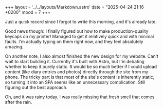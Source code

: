 +++
layout = '../../layouts/Markdown.astro'
date = "2025-04-24 21:16 +0200"
mood = 7
+++

Just a quick record since I forgot to write this morning, and it's already late.

Good news though: I finally figured out how to make production-quality keycaps on my printer! Managed to get it relatively quick and with minimal faults. I'm actually typing on them right now, and they feel absolutely amazing.

On another note, I also almost finished the new design for my website. Can't wait to start building it. Currently it's built with Astro, but I'm debating whether to keep it purely static. It would be so much better if I could upload content (like diary entries and photos) directly through the site from my phone. The tricky part is that most of the site's content is inherently static, so turning it into an SPA seems like an unnecessary complication. Still figuring out the best approach.

Oh, and it was rainy today. I was really missing that fresh smell that comes after the rain.
